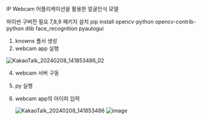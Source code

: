 IP Webcam 어플리케이션을 활용한 얼굴인식 모델

파이썬 구버전 필요 7,8,9 
패키지 설치 
pip install opencv-python opencv-contrib-python dlib face_recognition pyautogui

1. knowns 폴서 생성
2. webcam app 실행
   
  ![KakaoTalk_20240208_141853486_02](https://github.com/SqurareEgg/IPWebCam_FaceRecognation/assets/148935595/a2f3cf27-75b0-4011-afdd-307c4c36447b)
  
4. webcam 서버 구동
5. py 실행
6. webcam app의 아이피 입력
   
   ![KakaoTalk_20240208_141853486](https://github.com/SqurareEgg/IPWebCam_FaceRecognation/assets/148935595/ab7ff96d-e907-45bd-876d-3612a6cc6df8)
   ![image](https://github.com/SqurareEgg/IPWebCam_FaceRecognation/assets/148935595/fe0aa825-a0b9-48fc-9cd1-7fe22c0f4790)
